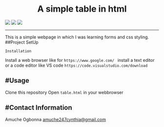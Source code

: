 
<h1 align="center">A simple table in html</h1>
<p>
<img src="https://img.shields.io/badge/madeby-AmucheOgbonna-<green>">
<img src="https://img.shields.io/badge/-html5-<blue>">
<img src="https://img.shields.io/badge/-css3-<blue>">
</p>

---
This is a simple webpage in which I was learning forms and css styling.
##Project SetUp
```
Installation
```
Install a web browser like for `https://www.google.com/ `
install a text editor  or a code editor like VS code `https://code.visualstudio.com/download`

#Usage
---
Clone this repository
Open `table.html` in your webbrowser

#Contact Information
---
Amuche Ogbonna  amuche247cynthia@gmail.com


